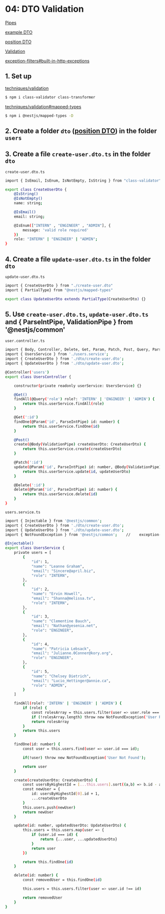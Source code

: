 # 04: DTO Validation
[Pipes](https://docs.nestjs.com/pipes)

[example DTO](https://docs.nestjs.com/controllers#request-payloads)

[position DTO](https://docs.nestjs.com/modules#feature-modules)

[Validation](https://docs.nestjs.com/techniques/validation)

[exception-filters#built-in-http-exceptions](https://docs.nestjs.com/exception-filters#built-in-http-exceptions)

## 1. Set up
[techniques/validation](https://docs.nestjs.com/techniques/validation)
```bash
$ npm i class-validator class-transformer
```
[techniques/validation#mapped-types](https://docs.nestjs.com/techniques/validation#mapped-types)
```bash
$ npm i @nestjs/mapped-types -D
```
## 2. Create a folder `dto` ([position DTO](https://docs.nestjs.com/modules#feature-modules)) in the folder `users`
## 3. Create a file `create-user.dto.ts` in the folder `dto`
`create-user.dto.ts`
```bash
import { IsEmail, IsEnum, IsNotEmpty, IsString } from "class-validator";

export class CreateUserDto {
    @IsString()
    @IsNotEmpty()
    name: string;

    @IsEmail()
    email: string;

    @IsEnum(["INTERN" , "ENGINEER" , "ADMIN"], {
        message: 'valid role required'
    })
    role: "INTERN" | "ENGINEER" | "ADMIN";
}
```
## 4. Create a file `update-user.dto.ts` in the folder `dto`
`update-user.dto.ts`
```bash
import { CreateUserDto } from "./create-user.dto"
import { PartialType} from "@nestjs/mapped-types"

export class UpdateUserDto extends PartialType(CreateUserDto) {}
```
## 5. Use `create-user.dto.ts`,  `update-user.dto.ts` and { ParseIntPipe, ValidationPipe } from '@nestjs/common'
`user.controller.ts`
```bash
import { Body, Controller, Delete, Get, Param, Patch, Post, Query, ParseIntPipe, ValidationPipe } from '@nestjs/common';
import { UsersService } from './users.service';
import { CreateUserDto } from './dto/create-user.dto';
import { UpdateUserDto } from './dto/update-user.dto';

@Controller('users')
export class UsersController {

    constructor(private readonly userService: UsersService) {}

    @Get()
    findAll(@Query('role') role?: 'INTERN' | 'ENGINEER' | 'ADMIN') {
        return this.userService.findAll(role)
    }

    @Get(':id')
    findOne(@Param('id', ParseIntPipe) id: number) {
        return this.userService.findOne(id)
    }

    @Post()
    create(@Body(ValidationPipe) createUserDto: CreateUserDto) {
        return this.userService.create(createUserDto)
    }

    @Patch(':id')
    update(@Param('id', ParseIntPipe) id: number, @Body(ValidationPipe) updateUserDto: UpdateUserDto) {
        return this.userService.update(id, updateUserDto)
    }

    @Delete(':id')
    delete(@Param('id', ParseIntPipe) id: number) {
        return this.userService.delete(id)
    }
}
```
`users.service.ts`
```bash
import { Injectable } from '@nestjs/common';
import { CreateUserDto } from './dto/create-user.dto';
import { UpdateUserDto } from './dto/update-user.dto';
import { NotFoundException } from '@nestjs/common';    //    exception-filters#built-in-http-exceptions

@Injectable()
export class UsersService {
    private users = [
        {
            "id": 1,
            "name": "Leanne Graham",
            "email": "Sincere@april.biz",
            "role": "INTERN",
        },
        {
            "id": 2,
            "name": "Ervin Howell",
            "email": "Shanna@melissa.tv",
            "role": "INTERN",
        },
        {
            "id": 3,
            "name": "Clementine Bauch",
            "email": "Nathan@yesenia.net",
            "role": "ENGINEER",
        },
        {
            "id": 4,
            "name": "Patricia Lebsack",
            "email": "Julianne.0Conner@kory.org",
            "role": "ENGINEER",
        },
        {
            "id": 5,
            "name": "Chelsey Dietrich",
            "email": "Lucio_Hettinger@annie.ca",
            "role": "ADMIN",
        }
    ]

    findAll(role?: 'INTERN' | 'ENGINEER' | 'ADMIN') {
        if (role) {
            const rolesArray = this.users.filter(user => user.role === role)
            if (!rolesArray.length) throw new NotFoundException('User Role Not Found')
            return rolesArray
        }
        return this.users
    }

    findOne(id: number) {
        const user = this.users.find(user => user.id === id);

        if(!user) throw new NotFoundException('User Not Found');

        return user
    }

    create(createUserDto: CreateUserDto) {
        const usersByHighestId = [...this.users].sort((a,b) => b.id - a.id)
        const newUser = {
            id: usersByHighestId[0].id + 1,
            ...createUserDto
        }
        this.users.push(newUser)
        return newUser
    }

    update(id: number, updatedUserDto: UpdateUserDto) {
        this.users = this.users.map(user => {
            if (user.id === id) {
                return {...user, ...updatedUserDto}
            }
            return user
        })

        return this.findOne(id)
    }

    delete(id: number) {
        const removedUser = this.findOne(id)

        this.users = this.users.filter(user => user.id !== id)

        return removedUser
    }
}
```


